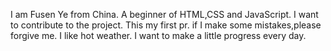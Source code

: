 I am Fusen Ye from China.
A beginner of HTML,CSS and JavaScript.
I want to contribute to the project.
This my first pr.
if I make some mistakes,please forgive me.
I like hot weather.
I want to make a little progress every day.
